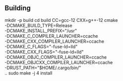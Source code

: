 ## Building

mkdir -p build
cd build
CC=gcc-12 CXX=g++-12 cmake                    \
    -DCMAKE_BUILD_TYPE=Release                \
    -DCMAKE_INSTALL_PREFIX="/usr" 	          \
    -DCMAKE_C_COMPILER_LAUNCHER=ccache        \
    -DCMAKE_CXX_COMPILER_LAUNCHER=ccache      \
    -DCMAKE_C_FLAGS="-fuse-ld=lld"            \
    -DCMAKE_CXX_FLAGS="-fuse-ld=lld"          \
    -DCMAKE_OBJC_COMPILER_LAUNCHER=ccache     \
    -DCMAKE_OBJCXX_COMPILER_LAUNCHER=ccache   \
    -DRUST_PATH="$HOME/.cargo/bin/"           \
    ..
sudo make -j 4 install